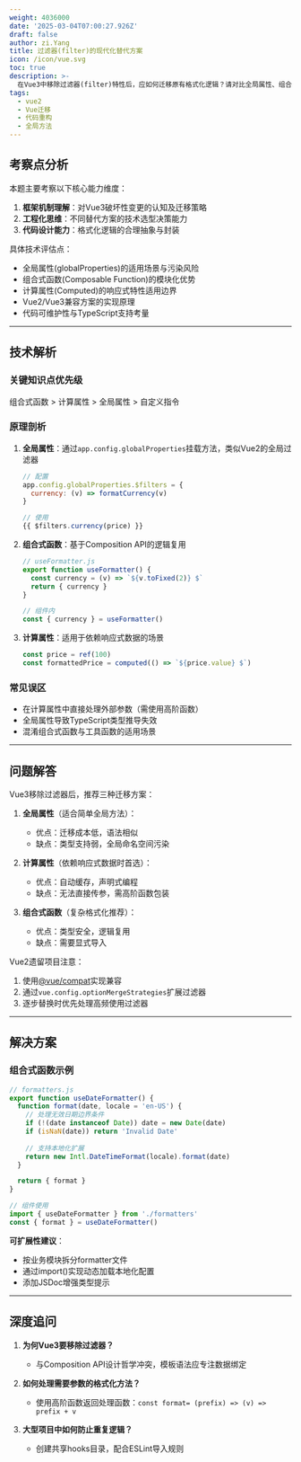 ```yaml
---
weight: 4036000
date: '2025-03-04T07:00:27.926Z'
draft: false
author: zi.Yang
title: 过滤器(filter)的现代化替代方案
icon: /icon/vue.svg
toc: true
description: >-
  在Vue3中移除过滤器(filter)特性后，应如何迁移原有格式化逻辑？请对比全局属性、组合式函数、计算属性等替代方案的优劣，并说明在Vue2遗留项目中安全使用过滤器的注意事项。
tags:
  - vue2
  - Vue迁移
  - 代码重构
  - 全局方法
---
```


## 考察点分析

本题主要考察以下核心能力维度：

1. **框架机制理解**：对Vue3破坏性变更的认知及迁移策略
2. **工程化思维**：不同替代方案的技术选型决策能力
3. **代码设计能力**：格式化逻辑的合理抽象与封装

具体技术评估点：

- 全局属性(globalProperties)的适用场景与污染风险
- 组合式函数(Composable Function)的模块化优势
- 计算属性(Computed)的响应式特性适用边界
- Vue2/Vue3兼容方案的实现原理
- 代码可维护性与TypeScript支持考量

---

## 技术解析

### 关键知识点优先级

组合式函数 > 计算属性 > 全局属性 > 自定义指令

### 原理剖析

1. **全局属性**：通过`app.config.globalProperties`挂载方法，类似Vue2的全局过滤器

    ```javascript
    // 配置
    app.config.globalProperties.$filters = {
      currency: (v) => formatCurrency(v)
    }

    // 使用
    {{ $filters.currency(price) }}
    ```

2. **组合式函数**：基于Composition API的逻辑复用

    ```javascript
    // useFormatter.js
    export function useFormatter() {
      const currency = (v) => `${v.toFixed(2)} $`
      return { currency }
    }

    // 组件内
    const { currency } = useFormatter()
    ```

3. **计算属性**：适用于依赖响应式数据的场景

    ```javascript
    const price = ref(100)
    const formattedPrice = computed(() => `${price.value} $`)
    ```

### 常见误区

- 在计算属性中直接处理外部参数（需使用高阶函数）
- 全局属性导致TypeScript类型推导失效
- 混淆组合式函数与工具函数的适用场景

---

## 问题解答

Vue3移除过滤器后，推荐三种迁移方案：

1. **全局属性**（适合简单全局方法）：

    - 优点：迁移成本低，语法相似
    - 缺点：类型支持弱，全局命名空间污染

2. **计算属性**（依赖响应式数据时首选）：

    - 优点：自动缓存，声明式编程
    - 缺点：无法直接传参，需高阶函数包装

3. **组合式函数**（复杂格式化推荐）：

    - 优点：类型安全，逻辑复用
    - 缺点：需要显式导入

Vue2遗留项目注意：

1. 使用[@vue/compat](https://v3-migration.vuejs.org/breaking-changes/filters.html#migration-strategy)实现兼容
2. 通过`vue.config.optionMergeStrategies`扩展过滤器
3. 逐步替换时优先处理高频使用过滤器

---

## 解决方案

### 组合式函数示例

```javascript
// formatters.js
export function useDateFormatter() {
  function format(date, locale = 'en-US') {
    // 处理无效日期边界条件
    if (!(date instanceof Date)) date = new Date(date)
    if (isNaN(date)) return 'Invalid Date'
    
    // 支持本地化扩展
    return new Intl.DateTimeFormat(locale).format(date)
  }

  return { format }
}

// 组件使用
import { useDateFormatter } from './formatters'
const { format } = useDateFormatter()
```

**可扩展性建议**：

- 按业务模块拆分formatter文件
- 通过import()实现动态加载本地化配置
- 添加JSDoc增强类型提示

---

## 深度追问

1. **为何Vue3要移除过滤器？**
   - 与Composition API设计哲学冲突，模板语法应专注数据绑定

2. **如何处理需要参数的格式化方法？**
   - 使用高阶函数返回处理函数：`const format= (prefix) => (v) => prefix + v`

3. **大型项目中如何防止重复逻辑？**
   - 创建共享hooks目录，配合ESLint导入规则
